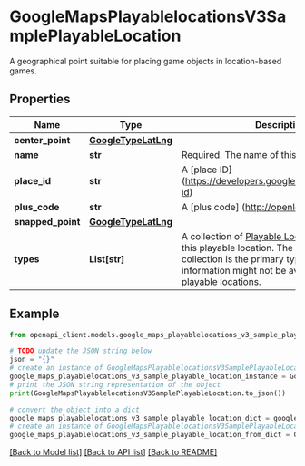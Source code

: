 # GoogleMapsPlayablelocationsV3SamplePlayableLocation

A geographical point suitable for placing game objects in location-based games.

## Properties

Name | Type | Description | Notes
------------ | ------------- | ------------- | -------------
**center_point** | [**GoogleTypeLatLng**](GoogleTypeLatLng.md) |  | [optional] 
**name** | **str** | Required. The name of this playable location. | [optional] 
**place_id** | **str** | A [place ID] (https://developers.google.com/places/place-id) | [optional] 
**plus_code** | **str** | A [plus code] (http://openlocationcode.com) | [optional] 
**snapped_point** | [**GoogleTypeLatLng**](GoogleTypeLatLng.md) |  | [optional] 
**types** | **List[str]** | A collection of [Playable Location Types](/maps/documentation/gaming/tt/types) for this playable location. The first type in the collection is the primary type. Type information might not be available for all playable locations. | [optional] 

## Example

```python
from openapi_client.models.google_maps_playablelocations_v3_sample_playable_location import GoogleMapsPlayablelocationsV3SamplePlayableLocation

# TODO update the JSON string below
json = "{}"
# create an instance of GoogleMapsPlayablelocationsV3SamplePlayableLocation from a JSON string
google_maps_playablelocations_v3_sample_playable_location_instance = GoogleMapsPlayablelocationsV3SamplePlayableLocation.from_json(json)
# print the JSON string representation of the object
print(GoogleMapsPlayablelocationsV3SamplePlayableLocation.to_json())

# convert the object into a dict
google_maps_playablelocations_v3_sample_playable_location_dict = google_maps_playablelocations_v3_sample_playable_location_instance.to_dict()
# create an instance of GoogleMapsPlayablelocationsV3SamplePlayableLocation from a dict
google_maps_playablelocations_v3_sample_playable_location_from_dict = GoogleMapsPlayablelocationsV3SamplePlayableLocation.from_dict(google_maps_playablelocations_v3_sample_playable_location_dict)
```
[[Back to Model list]](../README.md#documentation-for-models) [[Back to API list]](../README.md#documentation-for-api-endpoints) [[Back to README]](../README.md)


